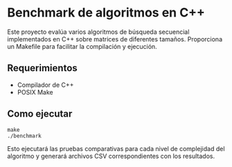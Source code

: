 # Benchmark de algoritmos en C++
Este proyecto evalúa varios algoritmos de búsqueda secuencial implementados en C++ sobre matrices de diferentes tamaños. Proporciona un Makefile para facilitar la compilación y ejecución.
## Requerimientos
- Compilador de C++
- POSIX Make
## Como ejecutar
```
make
./benchmark
```
Esto ejecutará las pruebas comparativas para cada nivel de complejidad del algoritmo y generará archivos CSV correspondientes con los resultados.
